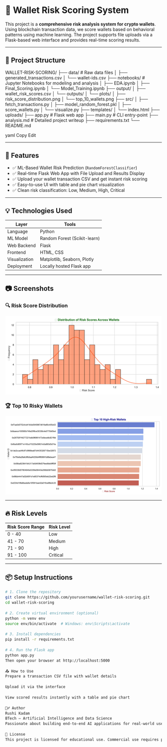 # 🚀 Wallet Risk Scoring System

This project is a **comprehensive risk analysis system for crypto wallets**. Using blockchain transaction data, we score wallets based on behavioral patterns using machine learning. The project supports file uploads via a Flask-based web interface and provides real-time scoring results.

---

## 📁 Project Structure

WALLET-RISK-SCORING/
├── data/ # Raw data files
│ ├── generated_transactions.csv
│ └── wallet-ids.csv
├── notebooks/ # Jupyter Notebooks for modeling and analysis
│ ├── EDA.ipynb
│ ├── Final_Scoring.ipynb
│ └── Model_Training.ipynb
├── output/
│ ├── wallet_risk_scores.csv
│ └── outputs/
│ └── plots/
│ ├── risk_score_distribution.png
│ └── top_10_wallets.png
├── src/
│ ├── fetch_transactions.py
│ ├── model_random_forest.pkl
│ ├── score_wallets.py
│ └── visualize.py
├── templates/
│ └── index.html
├── uploads/
├── app.py # Flask web app
├── main.py # CLI entry-point
├── analysis.md # Detailed project writeup
├── requirements.txt
└── README.md

yaml
Copy
Edit

---

## 📌 Features

- ✅ ML-Based Wallet Risk Prediction (`RandomForestClassifier`)
- ✅ Real-time Flask Web App with File Upload and Results Display
- ✅ Upload your wallet transaction CSV and get instant risk scoring
- ✅ Easy-to-use UI with table and pie chart visualization
- ✅ Clean risk classification: Low, Medium, High, Critical

---

## 💡 Technologies Used

| Layer       | Tools                             |
|------------|-----------------------------------|
| Language    | Python                            |
| ML Model    | Random Forest (Scikit-learn)       |
| Web Backend | Flask                             |
| Frontend    | HTML, CSS                         |
| Visualization | Matplotlib, Seaborn, Plotly     |
| Deployment | Locally hosted Flask app          |

---

## 📷 Screenshots

### 🔍 Risk Score Distribution  
![Risk Score Distribution](https://raw.githubusercontent.com/Rushikesh1912/Wallet-Risk-Scoring/main/outputs/plots/risk_score_distribution.png)

### 🏆 Top 10 Risky Wallets  
![Top 10 Wallets](https://raw.githubusercontent.com/Rushikesh1912/Wallet-Risk-Scoring/main/outputs/plots/top_10_wallets.png)


---

## 🔥 Risk Levels

| Risk Score Range | Risk Level  |
|------------------|-------------|
| 0 - 40           | Low         |
| 41 - 70          | Medium      |
| 71 - 90          | High        |
| 91 - 100         | Critical    |

---

## 📦 Setup Instructions

```bash
# 1. Clone the repository
git clone https://github.com/yourusername/wallet-risk-scoring.git
cd wallet-risk-scoring

# 2. Create virtual environment (optional)
python -m venv env
source env/bin/activate  # Windows: env\Scripts\activate

# 3. Install dependencies
pip install -r requirements.txt

# 4. Run the Flask app
python app.py
Then open your browser at http://localhost:5000

📤 How to Use
Prepare a transaction CSV file with wallet details

Upload it via the interface

View scored results instantly with a table and pie chart

🙋‍♂️ Author
Rushi Kadam
BTech – Artificial Intelligence and Data Science
Passionate about building end-to-end AI applications for real-world use cases.

📃 License
This project is licensed for educational use. Commercial use requires permission.
